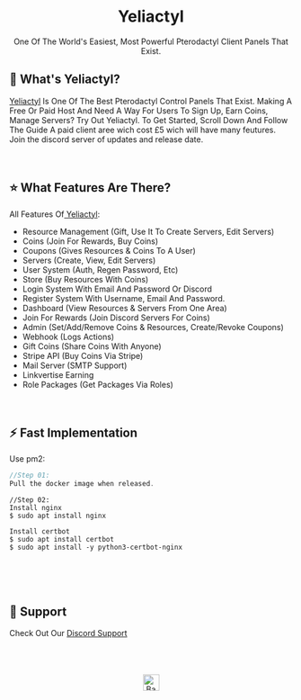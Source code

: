<h1 align="center">Yeliactyl</h1>
<p align="center">One Of The World's Easiest, Most Powerful Pterodactyl Client Panels That Exist.</p>

## :hear_no_evil:  What's Yeliactyl?  
<a href="https://github.com/Yeliactyl-Client/Yeliactyl" target="_blank">Yeliactyl</a> Is One Of The Best Pterodactyl Control Panels That Exist. Making A Free Or Paid Host And Need A Way For Users To Sign Up, Earn Coins, Manage Servers? Try Out Yeliactyl. To Get Started, Scroll Down And Follow The Guide
A paid client aree wich cost £5 wich will have many feutures. Join the discord server of updates and release date.
<br/><br/><br/>

## :star: What Features Are There?
All Features Of<a href="https://github.com/Yeliactyl/Yeliactyl" target="_blank"> Yeliactyl</a>:
<br/>
- Resource Management (Gift, Use It To Create Servers, Edit Servers)
- Coins (Join For Rewards, Buy Coins)
- Coupons (Gives Resources & Coins To A User)
- Servers (Create, View, Edit Servers)
- User System (Auth, Regen Password, Etc)
- Store (Buy Resources With Coins)
- Login System With Email And Password Or Discord
- Register System With Username, Email And Password. 
- Dashboard (View Resources & Servers From One Area)
- Join For Rewards (Join Discord Servers For Coins)
- Admin (Set/Add/Remove Coins & Resources, Create/Revoke Coupons)
- Webhook (Logs Actions)
- Gift Coins (Share Coins With Anyone)
- Stripe API (Buy Coins Via Stripe)
- Mail Server (SMTP Support)
- Linkvertise Earning
- Role Packages (Get Packages Via Roles)
<br/><br/><br/>

## :zap:  Fast Implementation  
  Use pm2:<br/>
  ```JavaScript
//Step 01:
Pull the docker image when released.
```
```
//Step 02:
Install nginx
$ sudo apt install nginx

Install certbot
$ sudo apt install certbot
$ sudo apt install -y python3-certbot-nginx
```

<br/><br/><br/>
## :clap:  Support
Check Out Our [Discord Support](https://discord.gg/BG9TbEQep4)</br>
<br/><br/><br/>

<p align="center"><a href="https://github.com/Yeliactyl-Client/Yeliactyl#"><img src="http://randojs.com/images/backToTopButtonTransparentBackground.png" alt="Back To Top" height="29"/></a></p>
